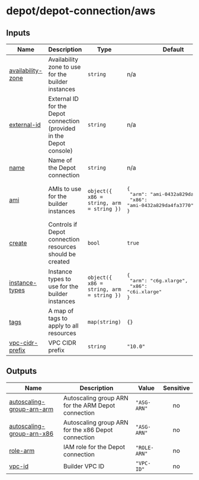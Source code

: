 # depot/depot-connection/aws

<!-- BEGIN_TF_DOCS -->

## Inputs

| Name                                                                                 | Description                                                          | Type                                     | Default                                                                                  | Required |
| ------------------------------------------------------------------------------------ | -------------------------------------------------------------------- | ---------------------------------------- | ---------------------------------------------------------------------------------------- | :------: |
| <a name="input_availability-zone"></a> [availability-zone](#input_availability-zone) | Availability zone to use for the builder instances                   | `string`                                 | n/a                                                                                      |   yes    |
| <a name="input_external-id"></a> [external-id](#input_external-id)                   | External ID for the Depot connection (provided in the Depot console) | `string`                                 | n/a                                                                                      |   yes    |
| <a name="input_name"></a> [name](#input_name)                                        | Name of the Depot connection                                         | `string`                                 | n/a                                                                                      |   yes    |
| <a name="input_ami"></a> [ami](#input_ami)                                           | AMIs to use for the builder instances                                | `object({ x86 = string, arm = string })` | <pre>{<br> "arm": "ami-0432a829da4fa3770",<br> "x86": "ami-0432a829da4fa3770"<br>}</pre> |    no    |
| <a name="input_create"></a> [create](#input_create)                                  | Controls if Depot connection resources should be created             | `bool`                                   | `true`                                                                                   |    no    |
| <a name="input_instance-types"></a> [instance-types](#input_instance-types)          | Instance types to use for the builder instances                      | `object({ x86 = string, arm = string })` | <pre>{<br> "arm": "c6g.xlarge",<br> "x86": "c6i.xlarge"<br>}</pre>                       |    no    |
| <a name="input_tags"></a> [tags](#input_tags)                                        | A map of tags to apply to all resources                              | `map(string)`                            | `{}`                                                                                     |    no    |
| <a name="input_vpc-cidr-prefix"></a> [vpc-cidr-prefix](#input_vpc-cidr-prefix)       | VPC CIDR prefix                                                      | `string`                                 | `"10.0"`                                                                                 |    no    |

## Outputs

| Name                                                                                                           | Description                                        | Value        | Sensitive |
| -------------------------------------------------------------------------------------------------------------- | -------------------------------------------------- | ------------ | :-------: |
| <a name="output_autoscaling-group-arn-arm"></a> [autoscaling-group-arn-arm](#output_autoscaling-group-arn-arm) | Autoscaling group ARN for the ARM Depot connection | `"ASG-ARN"`  |    no     |
| <a name="output_autoscaling-group-arn-x86"></a> [autoscaling-group-arn-x86](#output_autoscaling-group-arn-x86) | Autoscaling group ARN for the x86 Depot connection | `"ASG-ARN"`  |    no     |
| <a name="output_role-arm"></a> [role-arm](#output_role-arm)                                                    | IAM role for the Depot connection                  | `"ROLE-ARN"` |    no     |
| <a name="output_vpc-id"></a> [vpc-id](#output_vpc-id)                                                          | Builder VPC ID                                     | `"VPC-ID"`   |    no     |

<!-- END_TF_DOCS -->
